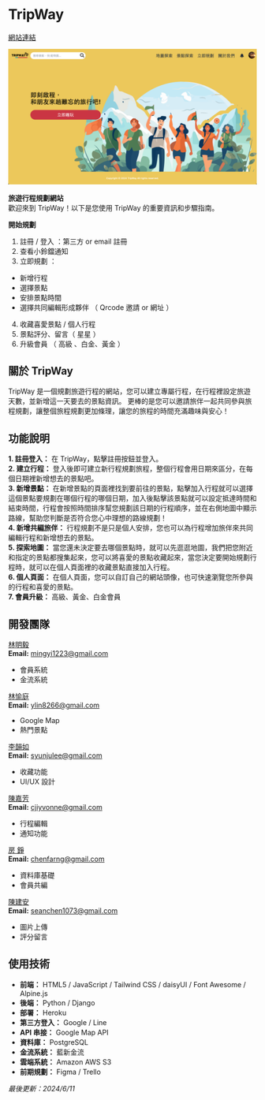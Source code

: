 # TripWay
[網站連結](https://tripway.cc/ "TripWay")   

![image](https://github.com/astrocamp/16th-TripWay/blob/ee9bae8a83d11ba6e8f7038ebc0c52aa6d084e8d/static/img/TripWay-index.png)  

**旅遊行程規劃網站**  
歡迎來到 TripWay！以下是您使用 TripWay 的重要資訊和步驟指南。

**開始規劃**  
1. 註冊 / 登入 ：第三方 or email 註冊  
2. 查看小鈴鐺通知  
3. 立即規劃 ：  
  - 新增行程  
  - 選擇景點  
  - 安排景點時間  
  - 選擇共同編輯形成夥伴 （ Qrcode 邀請 or 網址 ）  
4. 收藏喜愛景點 / 個人行程  
5. 景點評分、留言（ 星星 ）  
6. 升級會員 （ 高級 、白金、黃金 ）  

## 關於 TripWay
TripWay 是一個規劃旅遊行程的網站，您可以建立專屬行程，在行程裡設定旅遊天數，並新增這一天要去的景點資訊。
更棒的是您可以邀請旅伴一起共同參與旅程規劃，讓整個旅程規劃更加條理，讓您的旅程的時間充滿趣味與安心！

## 功能說明
**1. 註冊登入：** 在 TripWay，點擊註冊按鈕並登入。  
**2. 建立行程：** 登入後即可建立新行程規劃旅程，整個行程會用日期來區分，在每個日期裡新增想去的景點吧。  
**3. 新增景點：** 在新增景點的頁面裡找到要前往的景點，點擊加入行程就可以選擇這個景點要規劃在哪個行程的哪個日期，加入後點擊該景點就可以設定抵達時間和結束時間，行程會按照時間排序幫您規劃該日期的行程順序，並在右側地圖中顯示路線，幫助您判斷是否符合您心中理想的路線規劃！  
**4. 新增共編旅伴：** 行程規劃不是只是個人安排，您也可以為行程增加旅伴來共同編輯行程和新增想去的景點。  
**5. 探索地圖：** 當您還未決定要去哪個景點時，就可以先逛逛地圖，我們把您附近和指定的景點都搜集起來，您可以將喜愛的景點收藏起來，當您決定要開始規劃行程時，就可以在個人頁面裡的收藏景點直接加入行程。  
**6. 個人頁面：** 在個人頁面，您可以自訂自己的網站頭像，也可快速瀏覽您所參與的行程和喜愛的景點。  
**7. 會員升級：** 高級、黃金、白金會員  

## 開發團隊
[林明毅](https://github.com/mingyi1223 "GitHub")  
**Email:** mingyi1223@gmail.com  
  - 會員系統  
  - 金流系統  

[林愉庭](https://github.com/yuting3344 "GitHub")  
**Email:** ylin8266@gmail.com  
  - Google Map  
  - 熱門景點  

[李韻如](https://github.com/syunjulee "GitHub")  
**Email:** syunjulee@gmail.com  
  - 收藏功能  
  - UI/UX 設計  

[陳嘉芳](https://github.com/FangFangss "GitHub")  
**Email:** cjiyvonne@gmail.com  
  - 行程編輯  
  - 通知功能  

[房 錚](https://github.com/alanfarng "GitHub")  
**Email:** chenfarng@gmail.com  
  - 資料庫基礎  
  - 會員共編  

[陳建安](https://github.com/seanchen1073 "GitHub")  
**Email:** seanchen1073@gmail.com  
  - 圖片上傳  
  - 評分留言  

## 使用技術
 - **前端：** HTML5 / JavaScript / Tailwind CSS / daisyUI / Font Awesome / Alpine.js
 - **後端：** Python / Django
 - **部署：** Heroku
 - **第三方登入：** Google / Line
 - **API 串接：** Google Map API  
 - **資料庫：** PostgreSQL 
 - **金流系統：** 藍新金流
 - **雲端系統：** Amazon AWS S3
 - **前期規劃：** Figma / Trello  

*最後更新：2024/6/11*